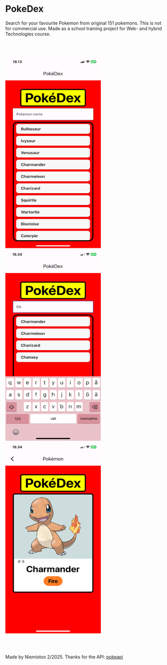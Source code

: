 # PokeDex

Search for your favourite Pokemon from original 151 pokemons. This is not for commercial use. Made as a school training project for Web- and hybrid Technologies course. 

<br><br>

<img src="./assets/pokedex_preview1.png" alt="PokeDex preview image" width="300" height="600">
<img src="./assets/pokedex_preview3.png" alt="PokeDex preview image" width="300" height="600">
<img src="./assets/pokedex_preview2.png" alt="PokeDex preview image" width="300" height="600">

<br><br>

Made by Niemistoo 2/2025. Thanks for the API: 
<a href="https://pokeapi.co/docs/v2">pokeapi</a>
